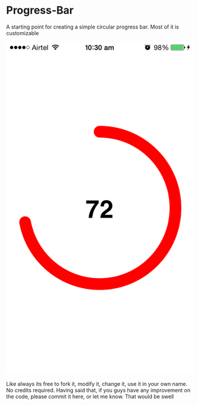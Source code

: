 # Progress-Bar
A starting point for creating a simple circular progress bar. Most of it is customizable

![Screenshot](https://github.com/zeroCoder1/Progress-Bar/blob/master/testProgressBar/testProgressBar/IMG_0061.PNG)


Like always its free to fork it, modify it, change it, use it in your own name. No credits required. 
Having said that, if you guys have any improvement on the code, please commit it here, or let me know.
That would be swell
